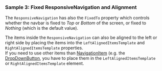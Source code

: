 ### Sample 3: Fixed ResponsiveNavigation and Alignment

The `ResponsiveNavigation` has also the `FixedTo` property which controls whether the navbar is fixed to *Top* or *Bottom* of the screen, or fixed to *Nothing* (which is the default value).

The items inside the `ResponsiveNavigation` can also be aligned to the left or right side by placing the items into the `LeftAlignedItemsTemplate` and `RightAlignedItemsTemplate` properties.   
If you need to use other items than [NavigationItem](/docs/controls/bootstrap/NavigationItsm/{branch}) (e.g. the [DropDownButton](/docs/controls/bootstrap/DropDownButton/{branch}), 
you have to place them in the `LeftAlignedItemsTemplate` or `RightAlignedItemsTemplate` element.